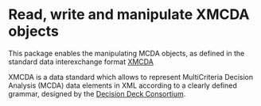 Read, write and manipulate XMCDA objects
========================================

This package enables the manipulating MCDA objects, as defined in the standard data interexchange format [XMCDA](https://www.decision-deck.org/xmcda/)

XMCDA is a data standard which allows to represent MultiCriteria Decision Analysis (MCDA) data elements in XML according to a clearly defined grammar, designed by the [Decision Deck Consortium](https://www.decision-deck.org/).
